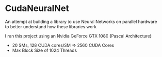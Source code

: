 # CudaNeuralNet

An attempt at building a library to use Neural Networks on parallel hardware to better understand how these libraries work

I ran this project using an Nvidia GeForce GTX 1080 (Pascal Architecture)
- 20 SMs, 128 CUDA cores/SM => 2560 CUDA Cores
- Max Block Size of 1024 Threads
